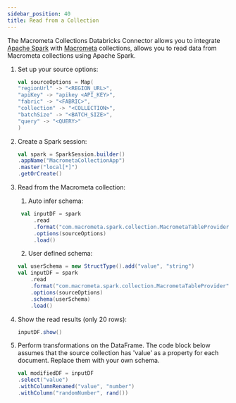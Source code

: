 ```yaml
---
sidebar_position: 40
title: Read from a Collection
---
```


The Macrometa Collections Databricks Connector allows you to integrate [Apache Spark](https://spark.apache.org/) with [Macrometa](https://www.macrometa.com/docs/collections/) collections, allows you to read data from Macrometa collections using Apache Spark.

1. Set up your source options:

    ```scala
    val sourceOptions = Map(
    "regionUrl" -> "<REGION_URL>",
    "apiKey" -> "apikey <API_KEY>",
    "fabric" -> "<FABRIC>",
    "collection" -> "<COLLECTION>",
    "batchSize" -> "<BATCH_SIZE>",
    "query" -> "<QUERY>"
    )
    ```

2. Create a Spark session:

    ```scala
    val spark = SparkSession.builder()
    .appName("MacrometaCollectionApp")
    .master("local[*]")
    .getOrCreate()
    ```

3. Read from the Macrometa collection:

   1. Auto infer schema:
   ```scala
    val inputDF = spark
        .read
        .format("com.macrometa.spark.collection.MacrometaTableProvider")
        .options(sourceOptions)
        .load()
    ```
   2. User defined schema:
    ```scala
    val userSchema = new StructType().add("value", "string")
    val inputDF = spark
        .read
        .format("com.macrometa.spark.collection.MacrometaTableProvider")
        .options(sourceOptions)
        .schema(userSchema)
        .load()
    ```

4. Show the read results (only 20 rows):

    ```scala
    inputDF.show()
    ```

5. Perform transformations on the DataFrame. The code block below assumes that the source collection has 'value' as a property for each document. Replace them with your own schema.

    ```scala
    val modifiedDF = inputDF
    .select("value")
    .withColumnRenamed("value", "number")
    .withColumn("randomNumber", rand())
    ```
